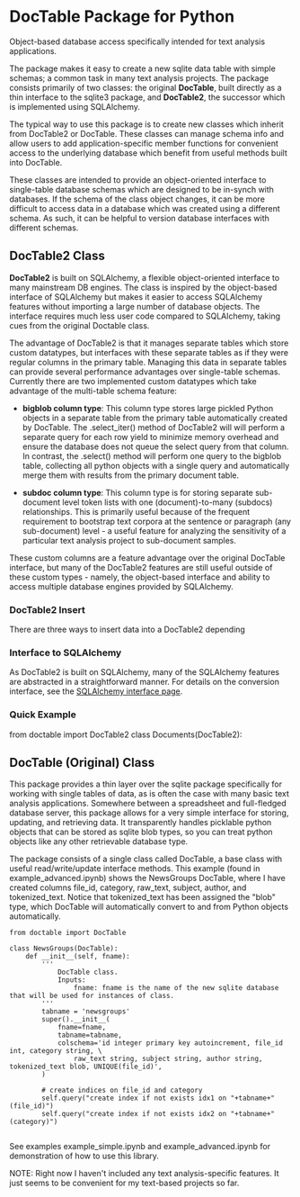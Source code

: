 

# DocTable Package for Python

Object-based database access specifically intended for text analysis applications.

The package makes it easy to create a new sqlite data table with simple schemas; a common task in many text analysis projects. The package consists primarily of two classes: the original **DocTable**, built directly as a thin interface to the sqlite3 package, and **DocTable2**, the successor which is implemented using SQLAlchemy.

The typical way to use this package is to create new classes which inherit from DocTable2 or DocTable. These classes can manage schema info and allow users to add application-specific member functions for convenient access to the underlying database which benefit from useful methods built into DocTable.

These classes are intended to provide an object-oriented interface to single-table database schemas which are designed to be in-synch with databases. If the schema of the class object changes, it can be more difficult to access data in a database which was created using a different schema. As such, it can be helpful to version database interfaces with different schemas.

## DocTable2 Class

**DocTable2** is built on SQLAlchemy, a flexible object-oriented interface to many mainstream DB engines. The class is inspired by the object-based interface of SQLAlchemy but makes it easier to access SQLAlchemy features without importing a large number of database objects. The interface requires much less user code compared to SQLAlchemy, taking cues from the original Doctable class.

The advantage of DocTable2 is that it manages separate tables which store custom datatypes, but interfaces with these separate tables as if they were regular columns in the primary table. Managing this data in separate tables can provide several performance advantages over single-table schemas. Currently there are two implemented custom datatypes which take advantage of the multi-table schema feature:

* **bigblob column type**: This column type stores large pickled Python objects in a separate table from the primary table automatically created by DocTable. The .select_iter() method of DocTable2 will will perform a separate query for each row yield to minimize memory overhead and ensure the database does not queue the select query from that column. In contrast, the .select() method will perform one query to the bigblob table, collecting all python objects with a single query and automatically merge them with results from the primary document table.

* **subdoc column type**: This column type is for storing separate sub-document level token lists with one (document)-to-many (subdocs) relationships. This is primarily useful because of the frequent requirement to bootstrap text corpora at the sentence or paragraph (any sub-document) level - a useful feature for analyzing the sensitivity of a particular text analysis project to sub-document samples.

These custom columns are a feature advantage over the original DocTable interface, but many of the DocTable2 features are still useful outside of these custom types - namely, the object-based interface and ability to access multiple database engines provided by SQLAlchemy.

### DocTable2 Insert

There are three ways to insert data into a DocTable2 depending 




### Interface to SQLAlchemy

As DocTable2 is built on SQLAlchemy, many of the SQLAlchemy features are abstracted in a straightforward manner. For details on the conversion interface, see the [SQLAlchemy interface page](https://github.com/devincornell/doctable/blob/doctable2/sqlalchemy_interface.md).

### Quick Example

from doctable import DocTable2
class Documents(DocTable2):





## DocTable (Original) Class

This package provides a thin layer over the sqlite package specifically for working with single tables of data, as is often the case with many basic text analysis applications. Somewhere between a spreadsheet and full-fledged database server, this package allows for a very simple interface for storing, updating, and retrieving data. It transparently handles picklable python objects that can be stored as sqlite blob types, so you can treat python objects like any other retrievable database type.

The package consists of a single class called DocTable, a base class with useful read/write/update interface methods. This example (found in example_advanced.ipynb) shows the NewsGroups DocTable, where I have created columns file_id, category, raw_text, subject, author, and tokenized_text. Notice that tokenized_text has been assigned the "blob" type, which DocTable will automatically convert to and from Python objects automatically.


```
from doctable import DocTable

class NewsGroups(DocTable):
    def __init__(self, fname):
        '''
            DocTable class.
            Inputs:
                fname: fname is the name of the new sqlite database that will be used for instances of class.
        '''
        tabname = 'newsgroups'
        super().__init__(
            fname=fname, 
            tabname=tabname, 
            colschema='id integer primary key autoincrement, file_id int, category string, \
                raw_text string, subject string, author string, tokenized_text blob, UNIQUE(file_id)',
        )
        
        # create indices on file_id and category
        self.query("create index if not exists idx1 on "+tabname+"(file_id)")
        self.query("create index if not exists idx2 on "+tabname+"(category)")


```

See examples example_simple.ipynb and example_advanced.ipynb for demonstration of how to use this library.


NOTE: Right now I haven't included any text analysis-specific features. It just seems to be convenient for my text-based projects so far.



